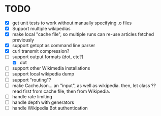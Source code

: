 # TODO

* [x] get unit tests to work without manually specifying .o files
* [x] Support multiple wikipedias
* [x] make local "cache file", so multiple runs can re-use articles fetched
      previously
* [x] support getopt as command line parser
* [x] curl transmit compression?
* [ ] support output formats (dot, etc?)
  * [x] dot
* [ ] support other Wikimedia installations
* [ ] support local wikipedia dump
* [ ] support "routing"?
* [ ] make CacheJson... an "input", as well as wikipedia. then, let class ??
      read first from cache file, then from Wikipedia.
* [ ] handle rate limiting
* [ ] handle depth with generators
* [ ] handle Wikipedia Bot authentication
